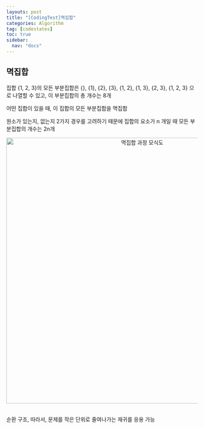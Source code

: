 ```yaml
---
layouts: post
title: "[CodingTest]멱집합"
categories: Algorithm
tag: [codestates]
toc: true
sidebar:
  nav: "docs"
---
```


## 멱집합

집합 {1, 2, 3}의 모든 부분집합은 {}, {1}, {2}, {3}, {1, 2}, {1, 3}, {2, 3}, {1, 2, 3} 으로 나열할 수 있고, 이 부분집합의 총 개수는 8개

어떤 집합이 있을 때, 이 집합의 모든 부분집합을 멱집합

원소가 있는지, 없는지 2가지 경우를 고려하기 때문에 집합의 요소가 n 개일 때 모든 부분집합의 개수는 2n개

<html>
    <div style ="text-align:center">
        <img src= "https://s3.ap-northeast-2.amazonaws.com/urclass-images/1A4AS9Ilz-1614918951054.jpeg" alt="멱집합 과정 모식도" width="700" height="700">
    </div>
</html><br/>

순환 구조, 따라서, 문제를 작은 단위로 줄여나가는 재귀를 응용 가능
